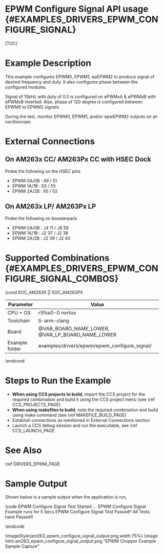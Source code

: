 # EPWM Configure Signal API usage {#EXAMPLES_DRIVERS_EPWM_CONFIGURE_SIGNAL}

[TOC]

# Example Description
 This example configures EPWM0, EPWM1, epEPWM2 to produce signal of desired
frequency and duty. It also configures phase between the configured
modules.

Signal of 10kHz with duty of 0.5 is configured on ePWMxA & ePWMxB
with ePWMxB inverted. Also, phase of 120 degree is configured between
EPWM0 to EPWM2 signals.
 
During the test, monitor EPWM0, EPWM1, and/or epwEPWM2 outputs
on an oscilloscope.

# External Connections

## On AM263x CC/ AM263Px CC with HSEC Dock
Probe the following on the HSEC pins
 - EPWM 0A/0B : 49 / 51
 - EPWM 1A/1B : 53 / 55
 - EPWM 2A/2B : 50 / 52
 
## On AM263x LP/ AM263Px LP
Probe the following on boosterpack
 - EPWM 0A/0B : J4 11 / J8 59
 - EPWM 1A/1B : J2 37 / J2 38
 - EPWM 2A/2B : J2 39 / J2 40

# Supported Combinations {#EXAMPLES_DRIVERS_EPWM_CONFIGURE_SIGNAL_COMBOS}

\cond SOC_AM263X || SOC_AM263PX

 Parameter      | Value
 ---------------|-----------
 CPU + OS       | r5fss0-0 nortos
 Toolchain      | ti-arm-clang
 Board          | @VAR_BOARD_NAME_LOWER, @VAR_LP_BOARD_NAME_LOWER
 Example folder | examples/drivers/epwm/epwm_configure_signal/

\endcond

# Steps to Run the Example

- **When using CCS projects to build**, import the CCS project for the required combination
  and build it using the CCS project menu (see \ref CCS_PROJECTS_PAGE).
- **When using makefiles to build**, note the required combination and build using
  make command (see \ref MAKEFILE_BUILD_PAGE)
- Establish connections as mentioned in External Connections section
- Launch a CCS debug session and run the executable, see \ref CCS_LAUNCH_PAGE

# See Also

\ref DRIVERS_EPWM_PAGE

# Sample Output

Shown below is a sample output when the application is run,

\code
EPWM Configure Signal Test Started ...
EPWM Configure Signal Example runs for 5 Secs 
EPWM Configure Signal Test Passed!!
All Tests have Passed!!

\endcode

\imageStyle{am263_epwm_configure_signal_output.png,width:75%}
\image html am263_epwm_configure_signal_output.png "EPWM Chopper Example Sample Capture"
